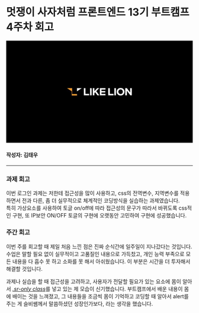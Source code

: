 <!-- 여기에 회고 내용을 작성해주세요 -->

# 멋쟁이 사자처럼 프론트엔드 13기 부트캠프 4주차 회고

![likelion bootcamp image](../../src/assets/images/likelion.jpeg "likelion")

#### 작성자: 김태우

<hr>

### 과제 회고

이번 로그인 과제는 저한테 접근성을 많이 사용하고, css의 전역변수, 지역변수를 적용하면서 전과 다른, 좀 더 실무적으로 체계적인 코딩방식을 실습하는 과제였습니다.<br>
특히 가상요소를 사용하여 토글 on/off에 따라 접근성의 문구가 따라서 바뀌도록 css적인 구현, 또 IP보안 ON/OFF 토글의 구현에 오랫동안 고민하여 구현에 성공했습니다.

### 주간 회고

이번 주를 회고할 때 제일 처음 느낀 점은 진짜 순식간에 일주일이 지나갔다는 것입니다. 수업은 말할 필요 없이 실무적이고 고품질인 내용으로 가득찼고, 개인 능력 부족으로 모든 내용을 다 흡수 못 하고 소화를 못 해서 아쉬웠습니다. 이 부분은 시간을 더 투자해서 해결할 것입니다.

과제나 실습을 할 때 접근성을 고려하고, 사용자가 전달할 필요가 있는 요소에 몸이 알아서 <u><i>.sr-only class</i></u>를 넣고 있는 제 모습이 신기했습니다. 부트캠프에서 배운 내용이 몸에 배이는 것을 느껴졌고, 그 내용들을 조금씩 몸이 기억하고 코딩할 때 알아서 alert를 주는 게 슬비쌤께서 말씀하셨던 성장인가보다, 라는 생각을 했습니다.<br>

